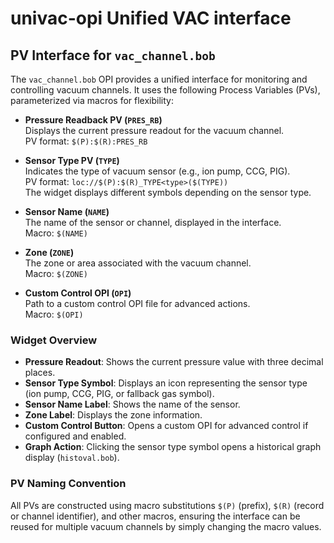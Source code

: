 # univac-opi Unified VAC interface

## PV Interface for `vac_channel.bob`

The `vac_channel.bob` OPI provides a unified interface for monitoring and controlling vacuum channels. It uses the following Process Variables (PVs), parameterized via macros for flexibility:

- **Pressure Readback PV (`PRES_RB`)**  
  Displays the current pressure readout for the vacuum channel.  
  PV format: `$(P):$(R):PRES_RB`

- **Sensor Type PV (`TYPE`)**  
  Indicates the type of vacuum sensor (e.g., ion pump, CCG, PIG).  
  PV format: `loc://$(P):$(R)_TYPE<type>($(TYPE))`  
  The widget displays different symbols depending on the sensor type.

- **Sensor Name (`NAME`)**  
  The name of the sensor or channel, displayed in the interface.  
  Macro: `$(NAME)`

- **Zone (`ZONE`)**  
  The zone or area associated with the vacuum channel.  
  Macro: `$(ZONE)`

- **Custom Control OPI (`OPI`)**  
  Path to a custom control OPI file for advanced actions.  
  Macro: `$(OPI)`


### Widget Overview

- **Pressure Readout**: Shows the current pressure value with three decimal places.
- **Sensor Type Symbol**: Displays an icon representing the sensor type (ion pump, CCG, PIG, or fallback gas symbol).
- **Sensor Name Label**: Shows the name of the sensor.
- **Zone Label**: Displays the zone information.
- **Custom Control Button**: Opens a custom OPI for advanced control if configured and enabled.
- **Graph Action**: Clicking the sensor type symbol opens a historical graph display (`histoval.bob`).

### PV Naming Convention

All PVs are constructed using macro substitutions `$(P)` (prefix), `$(R)` (record or channel identifier), and other macros, ensuring the interface can be reused for multiple vacuum channels by simply changing the macro values.

